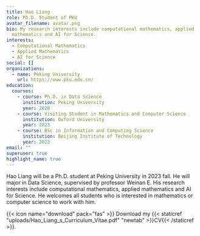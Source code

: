 ```yaml
---
title: Hao Liang
role: Ph.D. Student of PKU
avatar_filename: avatar.png
bio: My research interests include computational mathematics, applied
  mathematics and AI for Science.
interests:
  - Computational Mathematics
  - Applied Mathematics
  - AI for Science
social: []
organizations:
  - name: Peking University
    url: https://www.pku.edu.cn/
education:
  courses:
    - course: Ph.D. in Data Science
      institution: Peking University
      year: 2028
    - course: Visiting Student in Mathematics and Computer Science
      institution: Oxford University
      year: 2023
    - course: BSc in Information and Computing Science
      institution: Beijing Institute of Technology
      year: 2023
email: ""
superuser: true
highlight_name: true
---
```

Hao Liang will be a Ph.D. student at Peking University in 2023 fall. He will major in Data Science, supervised by professor Weinan E. His research interests include computational mathematics, applied mathematics and AI for Science. He welcomes all students who is interested in mathematics or computer science to work with him.

{{< icon name="download" pack="fas" >}} Download my {{< staticref "uploads/Hao_Liang_s_Curriculum_Vitae.pdf" "newtab" >}}CV{{< /staticref >}}.